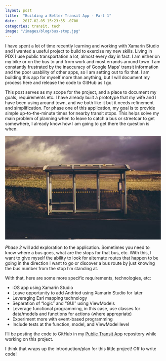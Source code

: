 ```yaml
---
layout: post
title:  "Building a Better Transit App - Part 1"
date:   2017-02-05 15:23:35 -0700
categories: transit, tech
image: "/images/blog/bus-stop.jpg"
---
```


I have spent a lot of time recently learning and working with Xamarin Studio and I wanted a useful project to build to exercise my new skills.  Living in PDX I use public transportation a lot, almost every day in fact.  I am either on my bike or on the bus to and from work and most errands around town.  I am constantly frustrated by the inaccuracy of Google Maps’ transit information and the poor usability of other apps, so I am setting out to fix that.  I am building this app for myself more than anything, but I will document my process here and release the code to GitHub as I go.

This post serves as my scope for the project, and a place to document my goals, requirements etc.  I have already built a prototype that my wife and I have been using around town, and we both like it but it needs refinement and simplification.  For phase one of this application, my goal is to provide simple up-to-the-minute times for nearby transit stops.  This helps solve my main problem of planning when to leave to catch a bus or streetcar to get somewhere, I already know how I am going to get there the question is when.

<img src="/images/blog/bus-stop.jpg" alt="commuter train">

*Phase 2* will add exploration to the application.  Sometimes you need to know where a bus goes, what are the stops for that bus, etc.  With this, I want to give myself the ability to look for alternate routes that happen to be going in the direction I want to go or discover a bus route by just knowing the bus number from the stop I’m standing at.

With that, here are some more specific requirements, technologies, etc:

* iOS app using Xamarin Studio
* Leave opportunity to add Andriod using Xamarin Studio for later
* Leveraging Esri mapping technology
* Separation of “logic” and “GUI” using ViewModels
* Leverage functional programming, in this case, use classes for data/models and functions for actions (where appropriate)
* Experiment more with event-based programming
* Include tests at the function, model, and ViewModel level

I’ll be posting the code to GitHub in my [Public Transit App](https://github.com/MoravecLabs/PublicTransitApp) repository while working on this project.

I think that wraps up the introduction/plan for this little project!  Off to write code!